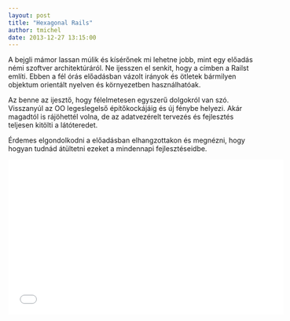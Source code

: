 ```yaml
---
layout: post
title: "Hexagonal Rails"
author: tmichel
date: 2013-12-27 13:15:00
---
```


A bejgli mámor lassan múlik és kísérőnek mi lehetne jobb, mint egy előadás némi
szoftver architektúráról. Ne ijesszen el senkit, hogy a címben a Railst említi.
Ebben a fél órás előadásban vázolt irányok és ötletek bármilyen objektum
orientált nyelven és környezetben használhatóak.

Az benne az ijesztő, hogy félelmetesen egyszerű dolgokról van szó. Visszanyúl az
OO legeslegelső építőkockájáig és új fénybe helyezi. Akár magadtól is rájöhettél
volna, de az adatvezérelt tervezés és fejlesztés teljesen kitölti a látóteredet.

Érdemes elgondolkodni a előadásban elhangzottakon és megnézni, hogy hogyan
tudnád átültetni ezeket a mindennapi fejlesztéseidbe.

<iframe width="560" height="315" src="//www.youtube.com/embed/CGN4RFkhH2M" frameborder="0" allowfullscreen></iframe>